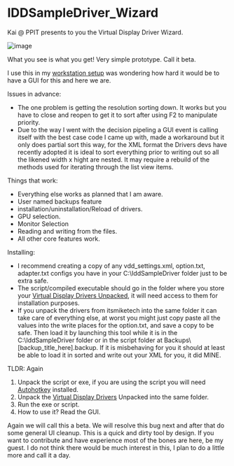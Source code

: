 # IDDSampleDriver_Wizard
Kai @ PPIT presents to you the Virtual Display Driver Wizard.

![image](https://github.com/user-attachments/assets/692397c0-0ce6-4c94-8646-b664c990253e)

What you see is what you get! Very simple prototype. Call it beta. 

I use this in my [workstation setup](http://sh.uni2.cc/28JLJ) was wondering how hard it would be to have a GUI for this and here we are.

Issues in advance:
- The one problem is getting the resolution sorting down. It works but you have to close and reopen to get it to sort after using F2 to manipulate priority.
- Due to the way I went with the decision pipeling a GUI event is calling itself with the best case code I came up with, made a workaround but it only does partial sort this way, for the XML format the Drivers devs have recently adopted it is ideal to sort everything prior to writing out so all the likened width x hight are nested. It may require a rebuild of the methods used for iterating through the list view items.

Things that work:
- Everything else works as planned that I am aware.
- User named backups feature
- installation/uninstallation/Reload of drivers.
- GPU selection.
- Monitor Selection
- Reading and writing from the files.
- All other core features work.

Installing:
- I recommend creating a copy of any vdd_settings.xml, option.txt, adapter.txt configs you have in your C:\IddSampleDriver folder just to be extra safe.
- The script/compiled executable should go in the folder where you store your [Virtual Display Drivers Unpacked](https://github.com/itsmikethetech/Virtual-Display-Driver), it will need access to them for installation purposes.
- If you unpack the drivers from itsmiketech into the same folder it can take care of everything else, at worst you might just copy paste all the values into the write places for the option.txt, and save a copy to be safe. Then load it by launching this tool while it is in the C:\IddSampleDriver folder or in the script folder at Backups\\[backup_title_here].backup. If it is misbehaving for you it should at least be able to load it in sorted and write out your XML for you, it did MINE.

TLDR: Again
1. Unpack the script or exe, if you are using the script you will need [Autohotkey](https://www.autohotkey.com) installed.
2. Unpack the [Virtual Display Drivers](https://github.com/itsmikethetech/Virtual-Display-Driver) Unpacked into the same folder.
3. Run the exe or script.
4. How to use it? Read the GUI.

Again we will call this a beta. We will resolve this bug next and after that do some general UI cleanup. This is a quick and dirty tool by design. If you want to contribute and have experience most of the bones are here, be my guest. I do not think there would be much interest in this, I plan to do a little more and call it a day.
